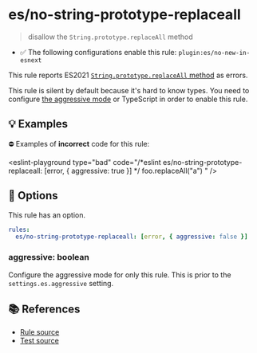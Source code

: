 # es/no-string-prototype-replaceall
> disallow the `String.prototype.replaceAll` method

- ✅ The following configurations enable this rule: `plugin:es/no-new-in-esnext`

This rule reports ES2021 [`String.prototype.replaceAll` method](https://github.com/tc39/proposal-string-replaceall) as errors.

This rule is silent by default because it's hard to know types. You need to configure [the aggressive mode](../#the-aggressive-mode) or TypeScript in order to enable this rule.

## 💡 Examples

⛔ Examples of **incorrect** code for this rule:

<eslint-playground type="bad" code="/*eslint es/no-string-prototype-replaceall: [error, { aggressive: true }] */
foo.replaceAll("a")
" />

## 🔧 Options

This rule has an option.

```yml
rules:
  es/no-string-prototype-replaceall: [error, { aggressive: false }]
```

### aggressive: boolean

Configure the aggressive mode for only this rule.
This is prior to the `settings.es.aggressive` setting.

## 📚 References

- [Rule source](https://github.com/mysticatea/eslint-plugin-es/blob/v4.1.0/lib/rules/no-string-prototype-replaceall.js)
- [Test source](https://github.com/mysticatea/eslint-plugin-es/blob/v4.1.0/tests/lib/rules/no-string-prototype-replaceall.js)
